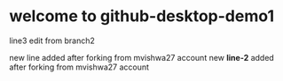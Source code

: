 # welcome to github-desktop-demo1

line3 edit from branch2

new line added after forking from mvishwa27 account
new **line-2** added after forking from mvishwa27 account
